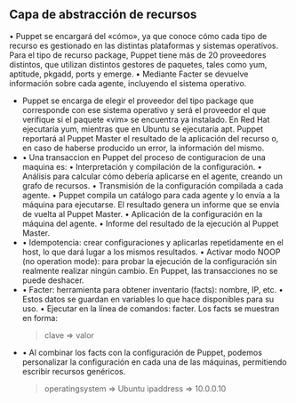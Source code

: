 ## Capa de abstracción de recursos
• Puppet se encargará del «cómo», ya que conoce cómo cada tipo de recurso es gestionado
en las distintas plataformas y sistemas operativos. Para el tipo de recurso package, Puppet
tiene más de 20 proveedores distintos, que utilizan distintos gestores de paquetes, tales
como yum, aptitude, pkgadd, ports y emerge.
• Mediante Facter se devuelve información sobre cada agente, incluyendo el sistema
operativo.
- Puppet se encarga de elegir el proveedor del tipo package que corresponde con ese
  sistema operativo y será el proveedor el que verifique si el paquete «vim» se encuentra ya
  instalado. En Red Hat ejecutaría yum, mientras que en Ubuntu se ejecutaría apt.
  Puppet reportará al Puppet Master el resultado de la aplicación del recurso o, en caso de
  haberse producido un error, la información del mismo.
- • Una transaccion en Puppet del proceso de contiguracion de una maquina es:
  • Interpretación y compilación de la configuración.
  • Análisis para calcular cómo debería aplicarse en el agente, creando un grafo de recursos.
  • Transmisión de la configuración compilada a cada agente.
  • Puppet compila un catálogo para cada agente y lo envía a la máquina para ejecutarse. El
  resultado genera un informe que se envía de vuelta al Puppet Master.
  • Aplicación de la configuración en la máquina del agente.
  • Informe del resultado de la ejecución al Puppet Master.
- • Idempotencia: crear configuraciones y aplicarlas repetidamente en el host, lo que dará lugar
  a los mismos resultados.
  • Activar modo NOOP (no operation mode): para probar la ejecución de la configuración sin
  realmente realizar ningún cambio. En Puppet, las transacciones no se puede deshacer.
- • Facter: herramienta para obtener inventario (facts): nombre, IP, etc.
  • Estos datos se guardan en variables lo que hace disponibles para su uso.
  • Ejecutar en la línea de comandos: facter. Los facts se muestran en forma:
  > clave => valor
- • Al combinar los facts con la configuración de Puppet, podemos personalizar la configuración
  en cada una de las máquinas, permitiendo escribir recursos genéricos.
  > operatingsystem => Ubuntu
  ipaddress => 10.0.0.10